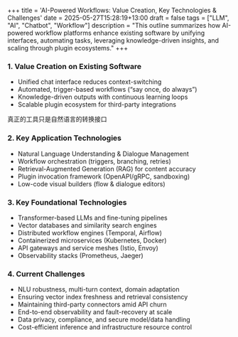 +++
title = 'AI-Powered Workflows: Value Creation, Key Technologies & Challenges'
date = 2025-05-27T15:28:19+13:00
draft = false
tags = ["LLM", "AI", "Chatbot", "Workflow"]
description = "This outline summarizes how AI-powered workflow platforms enhance existing software by unifying interfaces, automating tasks, leveraging knowledge-driven insights, and scaling through plugin ecosystems."
+++


### 1. Value Creation on Existing Software
- Unified chat interface reduces context-switching  
- Automated, trigger-based workflows (“say once, do always”)  
- Knowledge-driven outputs with continuous learning loops  
- Scalable plugin ecosystem for third-party integrations  

真正的工具只是自然语言的转换接口

### 2. Key Application Technologies
- Natural Language Understanding & Dialogue Management  
- Workflow orchestration (triggers, branching, retries)  
- Retrieval-Augmented Generation (RAG) for content accuracy  
- Plugin invocation framework (OpenAPI/gRPC, sandboxing)  
- Low-code visual builders (flow & dialogue editors)  

### 3. Key Foundational Technologies
- Transformer-based LLMs and fine-tuning pipelines  
- Vector databases and similarity search engines  
- Distributed workflow engines (Temporal, Airflow)  
- Containerized microservices (Kubernetes, Docker)  
- API gateways and service meshes (Istio, Envoy)  
- Observability stacks (Prometheus, Jaeger)  

### 4. Current Challenges
- NLU robustness, multi-turn context, domain adaptation  
- Ensuring vector index freshness and retrieval consistency  
- Maintaining third-party connectors amid API churn  
- End-to-end observability and fault-recovery at scale  
- Data privacy, compliance, and secure model/data handling  
- Cost-efficient inference and infrastructure resource control  

